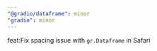 ```yaml
---
"@gradio/dataframe": minor
"gradio": minor
---
```


feat:Fix spacing issue with `gr.Dataframe` in Safari
